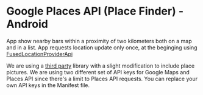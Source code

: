 # Google Places API (Place Finder) - Android

App show nearby bars within a proximity of two kilometers both on a map and in a list. App requests location update only once, at the beginging using [FusedLocationProviderApi](https://developers.google.com/android/reference/com/google/android/gms/location/FusedLocationProviderApi)

We are using a [third party](https://github.com/nomanr/Android-Google-Places-API) library with a slight modification to include place pictures. We are using two different set of API keys for Google Maps and Places API since there's a limit to Places API requests. You can replace your own API keys in the Manifest file.
